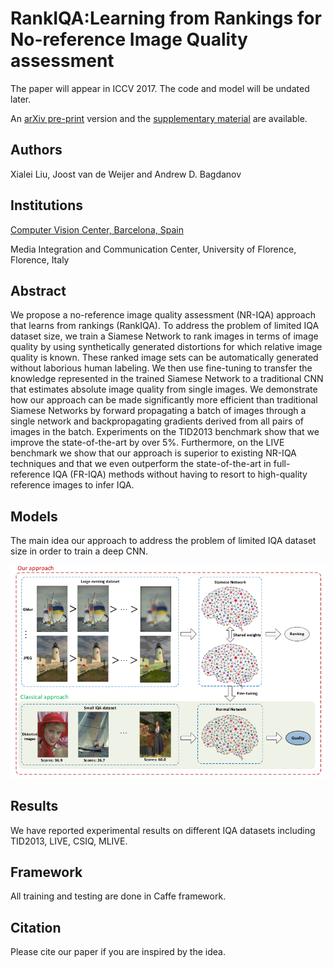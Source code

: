 # RankIQA:Learning from Rankings for No-reference Image Quality assessment

The paper will appear in ICCV 2017. The code and model will be undated later.

An [arXiv pre-print]() version and the [supplementary material](./pdf/Xialei_IQA_ICCV.pdf) are available.

## Authors

Xialei Liu, Joost van de Weijer and Andrew D. Bagdanov

## Institutions

[Computer Vision Center, Barcelona, Spain](http://www.cvc.uab.es/lamp/)

Media Integration and Communication Center, University of Florence, Florence, Italy

## Abstract

We propose a no-reference image quality assessment
  (NR-IQA) approach that learns from rankings 
  (RankIQA). To address the problem of limited IQA dataset size, we
  train a Siamese Network to rank images in terms of image quality by
  using synthetically generated distortions for which relative image
  quality is known. These ranked image sets can be automatically
  generated without laborious human labeling. We then use
  fine-tuning to transfer the knowledge represented in the trained
  Siamese Network to a traditional CNN that estimates absolute image
  quality from single images. We demonstrate how our approach can be
  made significantly more efficient than traditional Siamese Networks
  by forward propagating a batch of images through a single network
  and backpropagating gradients derived from all pairs of images in
  the batch. Experiments on the TID2013 benchmark show that we improve the state-of-the-art by over 5%. Furthermore, on the LIVE benchmark we show that our approach is superior to existing NR-IQA techniques and that we even outperform the state-of-the-art in full-reference IQA (FR-IQA) methods without having to resort to high-quality reference images to infer IQA.

## Models

The main idea our approach to address the problem of limited IQA dataset size in order to train a deep CNN.

![Models](./figs/models.png )

## Results

We have reported experimental results on different IQA datasets including TID2013, LIVE, CSIQ, MLIVE.

## Framework

All training and testing are done in Caffe framework.

## Citation

Please cite our paper if you are inspired by the idea.
